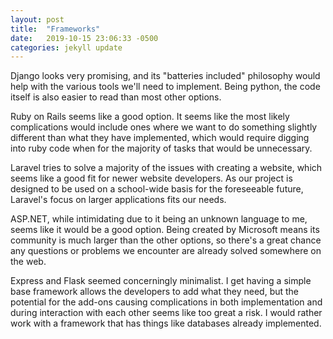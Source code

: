 ```yaml
---
layout: post
title:  "Frameworks"
date:   2019-10-15 23:06:33 -0500
categories: jekyll update
---
```

Django looks very promising, and its "batteries included" philosophy would help with the various tools we'll need to implement. Being python, the code itself is also easier to read than most other options.

Ruby on Rails seems like a good option. It seems like the most likely complications would include ones where we want to do something slightly different than what they have implemented, which would require digging into ruby code when for the majority of tasks that would be unnecessary.

Laravel tries to solve a majority of the issues with creating a website, which seems like a good fit for newer website developers. As our project is designed to be used on a school-wide basis for the foreseeable future, Laravel's focus on larger applications fits our needs.

ASP.NET, while intimidating due to it being an unknown language to me, seems like it would be a good option. Being created by Microsoft means its community is much larger than the other options, so there's a great chance any questions or problems we encounter are already solved somewhere on the web.

Express and Flask seemed concerningly minimalist. I get having a simple base framework allows the developers to add what they need, but the potential for the add-ons causing complications in both implementation and during interaction with each other seems like too great a risk. I would rather work with a framework that has things like databases already implemented.

